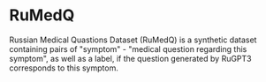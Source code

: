 # RuMedQ
Russian Medical Quastions Dataset (RuMedQ) is a synthetic dataset containing pairs of "symptom" - "medical question regarding this symptom", as well as a label, if the question generated by RuGPT3 corresponds to this symptom.
